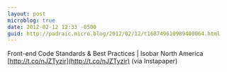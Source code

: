 ```yaml
---
layout: post
microblog: true
date: 2012-02-12 12:33 -0500
guid: http://padraic.micro.blog/2012/02/12/t168749610989400064.html
---
```

Front-end Code Standards &amp; Best Practices | Isobar North America [http://t.co/nJZTyzir](http://t.co/nJZTyzir) (via Instapaper)
